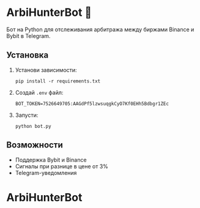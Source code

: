 # ArbiHunterBot 🤖

Бот на Python для отслеживания арбитража между биржами Binance и Bybit в Telegram.

## Установка

1. Установи зависимости:
   ```
   pip install -r requirements.txt
   ```

2. Создай `.env` файл:
   ```
   BOT_TOKEN=7526649705:AAGdPf5lzwsuqgkCyO7Kf0EHh5Bdbgr1ZEc
   ```

3. Запусти:
   ```
   python bot.py
   ```

## Возможности

- Поддержка Bybit и Binance
- Сигналы при разнице в цене от 3%
- Telegram-уведомления
# ArbiHunterBot
